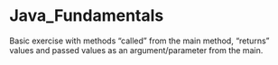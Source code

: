 # Java_Fundamentals
Basic exercise with methods “called” from the main method, “returns” values and passed values as an argument/parameter from the main.
